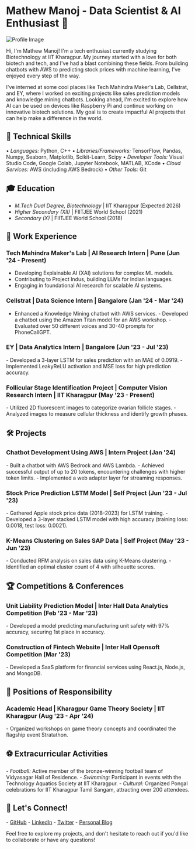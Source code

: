 # Mathew Manoj - Data Scientist & AI Enthusiast 🌟

![Profile Image](assets/profile.jpg)



Hi, I'm Mathew Manoj! I'm a tech enthusiast currently studying Biotechnology at IIT Kharagpur. My journey started with a love for both biotech and tech, and I've had a blast combining these fields. From building chatbots with AWS to predicting stock prices with machine learning, I've enjoyed every step of the way.

I've interned at some cool places like Tech Mahindra Maker's Lab, Cellstrat, and EY, where I worked on exciting projects like sales prediction models and knowledge mining chatbots. Looking ahead, I'm excited to explore how AI can be used on devices like Raspberry Pi and continue working on innovative biotech solutions. My goal is to create impactful AI projects that can help make a difference in the world.

## 🚀 Technical Skills
•⁠  ⁠*Languages:* Python, C++
•⁠  ⁠*Libraries/Frameworks:* TensorFlow, Pandas, Numpy, Seaborn, Matplotlib, Scikit-Learn, Scipy
•⁠  ⁠*Developer Tools:* Visual Studio Code, Google Colab, Jupyter Notebook, MATLAB, XCode
•⁠  ⁠*Cloud Services:* AWS (including AWS Bedrock)
•⁠  ⁠*Other Tools:* Git

## 🎓 Education
- ⁠*M.Tech Dual Degree, Biotechnology* | IIT Kharagpur (Expected 2026)
- *Higher Secondary (XII)* | FIITJEE World School (2021)
- ⁠*Secondary (X)* | FIITJEE World School (2018)

## 💼 Work Experience
### Tech Mahindra Maker's Lab | AI Research Intern | Pune (Jun '24 - Present)
-  ⁠Developing Explainable AI (XAI) solutions for complex ML models.
-  ⁠Contributing to Project Indus, building LLMs for Indian languages.
-  ⁠Engaging in foundational AI research for scalable AI systems.

### Cellstrat | Data Science Intern | Bangalore (Jan '24 - Mar '24)
-  ⁠Enhanced a Knowledge Mining chatbot with AWS services.
-⁠  ⁠Developed a chatbot using the Amazon Titan model for an AWS workshop.
-⁠  ⁠Evaluated over 50 different voices and 30-40 prompts for PhoneCallGPT.

### EY | Data Analytics Intern | Bangalore (Jun '23 - Jul '23)
-⁠  ⁠Developed a 3-layer LSTM for sales prediction with an MAE of 0.0919.
-⁠  ⁠Implemented LeakyReLU activation and MSE loss for high prediction accuracy.

### Follicular Stage Identification Project | Computer Vision Research Intern | IIT Kharagpur (May '23 - Present)
-⁠  ⁠Utilized 2D fluorescent images to categorize ovarian follicle stages.
-⁠  ⁠Analyzed images to measure cellular thickness and identify growth phases.

## 🛠️ Projects
### Chatbot Development Using AWS | Intern Project (Jan '24)
-⁠  ⁠Built a chatbot with AWS Bedrock and AWS Lambda.
-⁠  ⁠Achieved successful output of up to 20 tokens, encountering challenges with higher token limits.
-⁠  ⁠Implemented a web adapter layer for streaming responses.

### Stock Price Prediction LSTM Model | Self Project (Jun '23 - Jul '23)
-⁠  ⁠Gathered Apple stock price data (2018-2023) for LSTM training.
-⁠  ⁠Developed a 3-layer stacked LSTM model with high accuracy (training loss: 0.0018, test loss: 0.0021).

### K-Means Clustering on Sales SAP Data | Self Project (May '23 - Jun '23)
-⁠  ⁠Conducted RFM analysis on sales data using K-Means clustering.
-⁠  ⁠Identified an optimal cluster count of 4 with silhouette scores.

## 🏆 Competitions & Conferences
### Unit Liability Prediction Model | Inter Hall Data Analytics Competition (Feb '23 - Mar '23)
-⁠  ⁠Developed a model predicting manufacturing unit safety with 97% accuracy, securing 1st place in accuracy.

### Construction of Fintech Website | Inter Hall Opensoft Competition (Mar '23)
-⁠  ⁠Developed a SaaS platform for financial services using React.js, Node.js, and MongoDB.

## 🏅 Positions of Responsibility
### Academic Head | Kharagpur Game Theory Society | IIT Kharagpur (Aug '23 - Apr '24)
-⁠  ⁠Organized workshops on game theory concepts and coordinated the flagship event Stratathon.

## ⚽ Extracurricular Activities
-⁠  ⁠*Football:* Active member of the bronze-winning football team of Vidyasagar Hall of Residence.
-⁠  ⁠*Swimming:* Participant in events with the Technology Aquatics Society at IIT Kharagpur.
-⁠  ⁠*Cultural:* Organized Pongal celebrations for IIT Kharagpur Tamil Sangam, attracting over 200 attendees.

## 🔗 Let's Connect!
-⁠  ⁠[GitHub](https://github.com/mathew-2)
-⁠  ⁠[LinkedIn](https://www.linkedin.com/in/mathewmanoj)
-⁠  ⁠[Twitter](https://twitter.com/mathewmanoj)
-⁠  ⁠[Personal Blog](https://medium.com/@mathewmanoj)

Feel free to explore my projects, and don't hesitate to reach out if you'd like to collaborate or have any questions!
